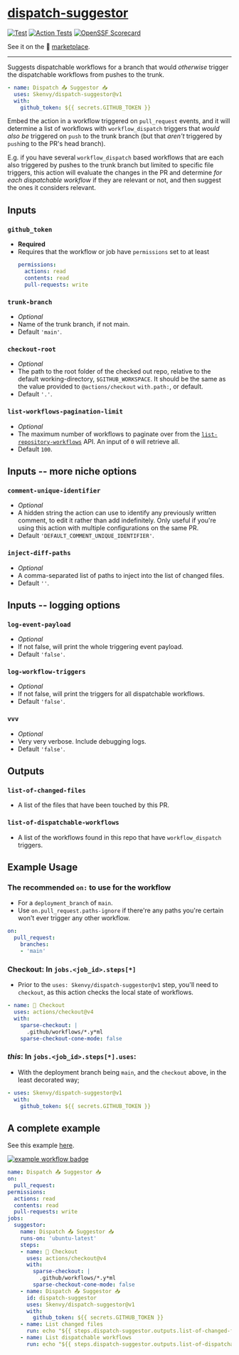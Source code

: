 # [dispatch-suggestor](https://github.com/Skenvy/dispatch-suggestor)
[![Test](https://github.com/Skenvy/dispatch-suggestor/actions/workflows/main.yaml/badge.svg?branch=main&event=push)](https://github.com/Skenvy/dispatch-suggestor/actions/workflows/main.yaml)
[![Action Tests](https://github.com/Skenvy/dispatch-suggestor/actions/workflows/action-test.yaml/badge.svg)](https://github.com/Skenvy/dispatch-suggestor/actions/workflows/action-test.yaml)
[![OpenSSF Scorecard](https://api.securityscorecards.dev/projects/github.com/Skenvy/dispatch-suggestor/badge)](https://securityscorecards.dev/viewer/?uri=github.com/Skenvy/dispatch-suggestor)

See it on the 🏪 [marketplace](https://github.com/marketplace/actions/dispatch-suggestor).

---

Suggests dispatchable workflows for a branch that would _otherwise_ trigger the dispatchable workflows from pushes to the trunk.
```yaml
- name: Dispatch 📤 Suggestor 📥
  uses: Skenvy/dispatch-suggestor@v1
  with:
    github_token: ${{ secrets.GITHUB_TOKEN }}
```
Embed the action in a workflow triggered on `pull_request` events, and it will determine a list of workflows with `workflow_dispatch` triggers that _would also be_ triggered on `push` to the trunk branch (but that _aren't_ triggered by `push`ing to the PR's head branch).

E.g. if you have several `workflow_dispatch` based workflows that are each also triggered by pushes to the trunk branch but limited to specific file triggers, this action will evaluate the changes in the PR and determine _for each dispatchable workflow_ if they are relevant or not, and then suggest the ones it considers relevant.

## Inputs
### `github_token`
* **Required**
* Requires that the workflow or job have `permissions` set to at least
  ```yaml
  permissions:
    actions: read
    contents: read
    pull-requests: write
  ```
### `trunk-branch`
* _Optional_
* Name of the trunk branch, if not main.
* Default `'main'`.
### `checkout-root`
* _Optional_
* The path to the root folder of the checked out repo, relative to the default working-directory, `$GITHUB_WORKSPACE`. It should be the same as the value provided to `@actions/checkout` `with.path:`, or default.
* Default `'.'`.
### `list-workflows-pagination-limit`
* _Optional_
* The maximum number of workflows to paginate over from the [`list-repository-workflows`](https://docs.github.com/en/rest/actions/workflows?apiVersion=2022-11-28#list-repository-workflows) API. An input of `0` will retrieve all.
* Default `100`.

## Inputs -- more niche options
### `comment-unique-identifier`
* _Optional_
* A hidden string the action can use to identify any previously written comment, to edit it rather than add indefinitely. Only useful if you're using this action with multiple configurations on the same PR.
* Default `'DEFAULT_COMMENT_UNIQUE_IDENTIFIER'`.
### `inject-diff-paths`
* _Optional_
* A comma-separated list of paths to inject into the list of changed files.
* Default `''`.

## Inputs -- logging options
### `log-event-payload`
* _Optional_
* If not false, will print the whole triggering event payload.
* Default `'false'`.
### `log-workflow-triggers`
* _Optional_
* If not false, will print the triggers for all dispatchable workflows.
* Default `'false'`.
### `vvv`
* _Optional_
* Very very verbose. Include debugging logs.
* Default `'false'`.

## Outputs
### `list-of-changed-files`
* A list of the files that have been touched by this PR.
### `list-of-dispatchable-workflows`
* A list of the workflows found in this repo that have `workflow_dispatch` triggers.

## Example Usage
### The recommended `on:` to use for the workflow
* For a `deployment_branch` of `main`.
* Use `on.pull_request.paths-ignore` if there're any paths you're certain won't ever trigger any other workflow.
```yaml
on:
  pull_request:
    branches:
    - 'main'
```
### **Checkout:** In `jobs.<job_id>.steps[*]`
* Prior to the `uses: Skenvy/dispatch-suggestor@v1` step, you'll need to `checkout`, as this action checks the local state of workflows.
```yaml
- name: 🏁 Checkout
  uses: actions/checkout@v4
  with:
    sparse-checkout: |
      .github/workflows/*.y*ml
    sparse-checkout-cone-mode: false
```
### **_this_**: In `jobs.<job_id>.steps[*].uses`:
* With the deployment branch being `main`, and the `checkout` above, in the least decorated way;
```yaml
- uses: Skenvy/dispatch-suggestor@v1
  with:
    github_token: ${{ secrets.GITHUB_TOKEN }}
```

## A complete example
See this example [here](https://github.com/Skenvy/dispatch-suggestor/blob/main/.github/workflows/example.yml).

[![example workflow badge](https://github.com/Skenvy/dispatch-suggestor/actions/workflows/example.yml/badge.svg)](https://github.com/Skenvy/dispatch-suggestor/actions/workflows/example.yml)
```yaml
name: Dispatch 📤 Suggestor 📥
on:
  pull_request:
permissions:
  actions: read
  contents: read
  pull-requests: write
jobs:
  suggestor:
    name: Dispatch 📤 Suggestor 📥
    runs-on: 'ubuntu-latest'
    steps:
    - name: 🏁 Checkout
      uses: actions/checkout@v4
      with:
        sparse-checkout: |
          .github/workflows/*.y*ml
        sparse-checkout-cone-mode: false
    - name: Dispatch 📤 Suggestor 📥
      id: dispatch-suggestor
      uses: Skenvy/dispatch-suggestor@v1
      with:
        github_token: ${{ secrets.GITHUB_TOKEN }}
    - name: List changed files
      run: echo "${{ steps.dispatch-suggestor.outputs.list-of-changed-files }}"
    - name: List dispatchable workflows
      run: echo "${{ steps.dispatch-suggestor.outputs.list-of-dispatchable-workflows }}"
```
